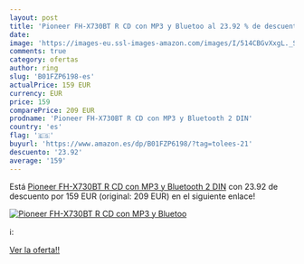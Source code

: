 ```yaml
---
layout: post
title: 'Pioneer FH-X730BT R CD con MP3 y Bluetoo al 23.92 % de descuento'
date: 
image: 'https://images-eu.ssl-images-amazon.com/images/I/514CBGvXxgL._SL200_.jpg'
comments: true
category: ofertas
author: ring
slug: 'B01FZP6198-es'
actualPrice: 159 EUR
currency: EUR
price: 159
comparePrice: 209 EUR
prodname: 'Pioneer FH-X730BT R CD con MP3 y Bluetooth 2 DIN'
country: 'es'
flag: '🇪🇸'
buyurl: 'https://www.amazon.es/dp/B01FZP6198/?tag=tolees-21'
descuento: '23.92'
average: '159'
---
```


Está [Pioneer FH-X730BT R CD con MP3 y Bluetooth 2 DIN](https://www.amazon.es/dp/B01FZP6198/?tag=tolees-21) con 23.92 de descuento por 159 EUR (original: 209 EUR) en el siguiente enlace!

[![Pioneer FH-X730BT R CD con MP3 y Bluetoo](https://images-eu.ssl-images-amazon.com/images/I/514CBGvXxgL._SL200_.jpg)](https://www.amazon.es/dp/B01FZP6198/?tag=tolees-21)

ℹ️:


[Ver la oferta!!](https://www.amazon.es/dp/B01FZP6198/?tag=tolees-21)
